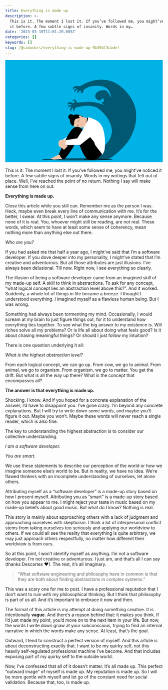 ```yaml
---
title: Everything is made up
description: >-
  This is it. The moment I lost it. If you’ve followed me, you might’ve noticed
  it before. A few subtle signs of insanity. Words in my…
date: '2023-03-10T11:01:20.005Z'
categories: []
keywords: []
slug: /@simonbrs/everything-is-made-up-9b39df3cbdef
---
```


![](img/1__MYH43l2mwxcjkra4cQiDvA.png)

This is it. The moment I lost it. If you’ve followed me, you might’ve noticed it before. A few subtle signs of insanity. Words in my writings that felt out of place. Well, I’ve reached the point of no return. Nothing I say will make sense from here on out.

**Everything is made up.**

Close this article while you still can. Remember me as the person I was. Heck, maybe even break every line of communication with me. It’s for the better, I swear. At this point, I won’t make any sense anymore. Because none of it is real. You, whoever might still be reading, are not real. These words, which seem to have at least some sense of coherency, mean nothing more than anything else out there.

_Who are you?_

If you had asked me that half a year ago, I might’ve said that I’m a software developer. If you dove deeper into my personality, I might’ve stated that I’m creative and adventurous. But all those attributes are just illusions. I’ve always been delusional. Till now. Right now, I see everything so clearly.

The illusion of being a software developer came from an imagined skill of my made-up self. A skill to think in abstractions. To ask for any concept, “what logical concept lies an abstraction level above this?”. And it worked. Suddenly, a whole lot of things in life became a breeze. I thought I understood everything. I imagined myself as a flawless human being. But I was wrong.

Something had always been tormenting my mind. Occasionally, I would scream at my brain to just figure things out, for it to understand how everything ties together. To see what the big answer to my existence is. Will riches solve all my problems? Or is life all about doing what feels good? Is it about chasing meaningful things? Or should I just follow my intuition?

There is one question underlying it all:

_What is the highest abstraction level?_

From each logical concept, we can go up. From cow, we go to animal. From animal, we go to organism. From organism, we go to matter. You get the drift. But what is all the way up there? What is the concept that encompasses all?

**The answer is that everything is made up.**

Shocking. I know. And if you hoped for a concrete explanation of the answer, I’d have to disappoint you. I’ve gone crazy. I’m beyond any concrete explanations. But I will try to write down some words, and maybe you’ll figure it out. Maybe you won’t. Maybe these words will never reach a single reader, which is also fine.

The key to understanding the highest abstraction is to consider our collective understanding.

_I am a software developer._

_You are smart._

We use these statements to describe our perception of the world or how we imagine someone else’s world to be. But in reality, we have no idea. We’re flawed thinkers with an incomplete understanding of ourselves, let alone others.

Attributing myself as a “software developer” is a made-up story based on how I present myself. Attributing you as “smart” is a made-up story based on how you appear to me. I might reject your taste in music based on my made-up beliefs about good music. But what do I know? Nothing is real.

This story is mainly about approaching others with a lack of judgment and approaching ourselves with skepticism. I think a lot of interpersonal conflict stems from taking ourselves too seriously and applying our worldview to others. If we could all see the reality that everything is quite arbitrary, we may just approach others respectfully, no matter how different their worldview is from ours.

So at this point, I won’t identify myself as anything. I’m not a software developer. I’m not creative or adventurous. I just am, and that’s all I can say (thanks Descartes ❤). The rest, it’s all imaginary.

> “What software engineering and philosophy have in common is that they are both about finding abstractions in complex systems.”

This was a scary one for me to post. I have a professional reputation that I don’t want to ruin with my philosophical thinking. But I think that philosophy is part of us all. And it’s important to embrace it now and then.

The format of this article is my attempt at doing something creative. It is intentionally **vague**. And there’s a reason behind that: it makes you think. If I’d just made my point, you’d move on to the next item in your life. But now, the words I write down gnaw at your subconscious, trying to find an internal narrative in which the words make any sense. At least, that’s the goal.

Outward, I tend to construct a perfect version of myself. And this article is about deconstructing exactly that. I want to be my quirky self, not this heavily self-regulated professional machine I’ve become. And that includes exposing part of my quirky self to the outside world.

Now, I’ve confessed that all of it doesn’t matter. It’s all made up. This perfect “outward image” of myself is made up. My reputation is made up. So I will be more gentle with myself and let go of the constant need for social validation. Because that, too, is made up.
